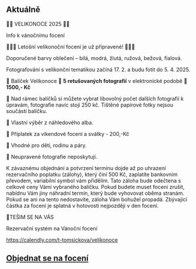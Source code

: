Aktuálně
---


🐣🐥 VELIKONOCE 2025 🐣🐥

 Info k vánočnímu focení
 
🌼💐🌞 Letošní velikonoční focení je už připravené! 🌼💐🌞

Doporučené barvy oblečení – bílá, modrá, žlutá, ružová, bežová, fialová.

Fotografování s velikonční tematikou začíná 17. 2. a budu fotit do 5. 4. 2025.

  🐥 Balíček Velikonoce 🐥 **5 retušovaných fotografií** v elektronické podobě 🐥 **1500,- Kč**
  
  🐥 Nad rámec balíčků si můžete vybrat libovolný počet dalších fotografií k úpravám, fotografie navíc stojí 250 kč. Tištěné papírové fotky nejsou součástí balíčku.
  
  🐥 Vlastní výběr z náhledového alba.
  
  🐥 Příplatek za víkendové focení a svátky - 200,-Kč

  🐥 Vhodné pro děti, rodinu a páry. 

  🐥 Neupravené fotografie neposkytují.
  

K závaznému objednání a potvrzení termínu dojde až po uhrazení rezervačního poplatku (zálohy), který činí 500 Kč, zaplatíte bankovním převodem, variabilní symbol vám přidělím. Tato záloha bude odečtena s celkové ceny Vámi vybraného balíčku. Pokud budete muset foceni zrušit, nabídnu Vám jiny náhradní termín, který bude vyhovovat oběma stranám. Pokud se ani na tento nedostavíte, záloha Vám bohužel propadá. Zbývající částka za focení je splatná v hotovosti nejpozději v den focení.

🐥TEŠIM SE NA VÁS

Rezervační systém na Vánoční focení

https://calendly.com/t-tomsickova/velikonoce 

 
## [**Objednat se na focení**](/contact) 
